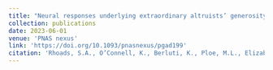```yaml
---
title: "Neural responses underlying extraordinary altruists’ generosity for socially distant others"
collection: publications
date: 2023-06-01
venue: 'PNAS nexus'
link: 'https://doi.org/10.1093/pnasnexus/pgad199'
citation: 'Rhoads, S.A., O’Connell, K., Berluti, K., Ploe, M.L., Elizabeth, H.S., Amormino, P., Li, J.L., Dutton, M.A., VanMeter, A.S.,  Marsh, A.A. (2023). Neural responses underlying extraordinary altruists’ generosity for socially distant others. <i>PNAS nexus.</i> 2(7), pgad199.'
---
```

